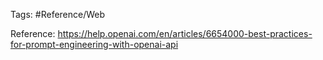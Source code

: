 Tags: #Reference/Web 

Reference: https://help.openai.com/en/articles/6654000-best-practices-for-prompt-engineering-with-openai-api

